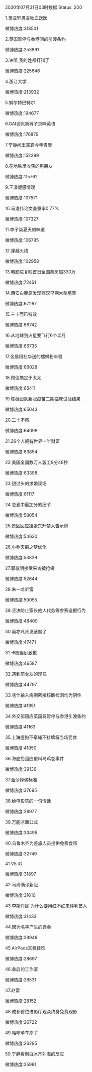 2020年07月21日03时数据
Status: 200

1.萧亚轩男友吐血送医

微博热度:318501

2.英国暂停与香港间的引渡条约

微博热度:253891

3.许凯 我的姓都打错了

微博热度:225646

4.浙江大学

微博热度:213932

5.努尔特巴特尔

微博热度:194677

6.GAI调侃新裤子京味英语

微博热度:176879

7.宁静问王霏霏今年贵庚

微博热度:152299

8.在地铁里收获的男朋友

微博热度:115762

9.王漫妮感情观

微博热度:107571

10.马浚伟论文查重率0.77%

微博热度:107327

11.李子柒夏天的味道

微博热度:106795

12.穿越火线

微博热度:102958

13.电影院复映首日全国票房超330万

微博热度:72451

14.西安白鹿原发现西汉早期大型墓葬

微博热度:67297

15.三十而已特效

微博热度:66742

16.从地球到火星要飞行6个半月

微博热度:66735

17.金晨用杜华送的螺蛳粉丰唇

微博热度:66028

18.顾佳搞定于太太

微博热度:65411

19.陈薇团队新冠疫苗二期临床试验结果

微博热度:65043

20.二十不惑

微博热度:64098

21.26个人拥有世界一半财富

微博热度:63854

22.美国全国数万人罢工8分46秒

微博热度:63398

23.甜过头的求婚现场

微博热度:61117

24.恋爱中最加分的细节

微博热度:58054

25.景区回应挂张东升禁入告示牌

微博热度:54620

26.小乔天鹅之梦优化

微博热度:53839

27.郭敬明接受采访被抢镜

微博热度:52644

28.朱一龙听雷

微博热度:50055

29.坚决防止家长他人代劳等参赛造假行为

微博热度:48409

30.吴亦凡头发该剪了

微博热度:47471

31.卡姆当庭致歉

微博热度:46587

32.遇到前女友的现任

微博热度:44797

33.喀什输入病例密接核酸检测均为阴性

微博热度:41951

34.外交部回应英国将暂停与香港引渡条约

微博热度:41163

35.上海遛狗不牵绳不挂牌将当场罚款

微博热度:41050

36.海底捞回应塑料乌鸡卷事件

微博热度:39136

37.金莎择偶标准

微博热度:37695

38.给电影院的一句情话

微博热度:36977

39.万能凉面公式

微博热度:33495

40.乌鲁木齐为差旅人员提供免费食宿

微博热度:32749

41.V5 iG

微博热度:31897

42.马尚确诊新冠

微博热度:31610

43.李斯丹妮 为什么要用红不红来评判艺人

微博热度:31433

44.因为名字产生的误会

微博热度:28946

45.AirPods耳机挂饰

微博热度:28697

46.重启的工作室

微博热度:28531

47.赵雷

微博热度:28152

48.成都首位进影厅观众终身免费观影

微博热度:26722

49.哈啰单车崩了

微博热度:26295

50.宁静看到白冰齐刘海的反应

微博热度:25961

